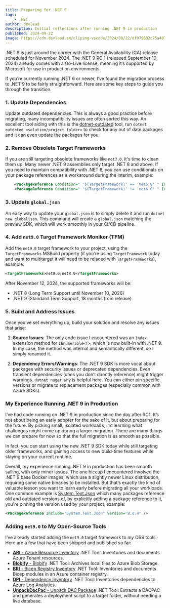 ```yaml
---
title: Preparing for .NET 9
tags:
    - .NET
author: devlead
description: Initial reflections after running .NET 9 in production
published: 2024-09-22
image: https://cdn.devlead.se/clipimg-vscode/2024/09/22/df979602c75a4074bff02d5d02fdb88e.jpg?sv=2023-01-03&st=2024-09-22T12%3A57%3A23Z&se=2035-07-29T12%3A57%3A00Z&sr=b&sp=r&sig=V0HqKU5KQUe8JuTyKzmuxyNNyyX735PAm4M6Lx%2FaXoY%3D
---
```


.NET 9 is just around the corner with the General Availability (GA) release scheduled for November 2024. The .NET 9 RC 1 (released September 10, 2024) already comes with a Go-Live license, meaning it’s supported by Microsoft for use in production environments.

If you’re currently running .NET 6 or newer, I’ve found the migration process to .NET 9 to be fairly straightforward. Here are some key steps to guide you through the transition.

### 1. Update Dependencies

Update outdated dependencies. This is always a good practice before migrating, many incompatibility issues are often sorted this way. An excellent tool aiding with this is the [dotnet-outdated](https://github.com/dotnet-outdated/dotnet-outdated) tool, run `dotnet outdated <solution/project folder>` to check for any out of date packages and it can even update the packages for you.

### 2. Remove Obsolete Target Frameworks

If you are still targeting obsolete frameworks like `net7.0`, it's time to clean them up. Many newer .NET 9 assemblies only target .NET 8 and above. If you need to maintain compatibility with .NET 6, you can use conditionals on your package references as a workaround during the interim, example:

```xml
    <PackageReference Condition=" '$(TargetFramework)' == 'net6.0' " Include="Verify.Http" Version="5.0.1" />
    <PackageReference Condition=" '$(TargetFramework)' != 'net6.0' " Include="Verify.Http" Version="6.3.0" />
```

### 3. Update `global.json`

An easy way to update your `global.json` is to simply delete it and run `dotnet new globaljson`. This command will create a `global.json` matching the preview SDK, which will work smoothly in your CI/CD pipeline.

### 4. Add `net9.0` Target Framework Moniker (TFM)

Add the `net9.0` target framework to your project, using the `TargetFrameworks` MSBuild property (if you're using `TargetFramework` today and want to multitarget it will need to be relaced with `TargetFrameworks`), example:

```xml
<TargetFrameworks>net9.0;net8.0</TargetFrameworks>
```

After November 12, 2024, the supported frameworks will be:
- .NET 8 (Long Term Support until November 10, 2026)
- .NET 9 (Standard Term Support, 18 months from release)


### 5. Build and Address Issues

Once you’ve set everything up, build your solution and resolve any issues that arise:
1. **Source Issues**: The only code issue I encountered was an `Index` extension method for `IEnumerable<T>`, which is now built-in with .NET 9. In my case, the method was internal and semantically different, so I simply renamed it.
   
2. **Dependency Errors/Warnings**: The .NET 9 SDK is more vocal about packages with security issues or deprecated dependencies. Even transient dependencies (ones you don’t directly reference) might trigger warnings. `dotnet nuget why` is helpful here. You can either pin specific versions or migrate to replacement packages (especially common with Azure SDKs).

### My Experience Running .NET 9 in Production

I’ve had code running on .NET 9 in production since the day after RC1. It’s not about being an early adopter for the sake of it, but about preparing for the future. By picking small, isolated workloads, I’m learning what challenges might come up during a larger migration. There are many things we can prepare for now so that the full migration is as smooth as possible. 

In fact, you can start using the new .NET 9 SDK today while still targeting older frameworks, and gaining access to new build-time features while staying on your current runtime.

Overall, my experience running .NET 9 in production has been smooth sailing, with only minor issues. The one hiccup I encountered involved the .NET 9 base Docker images, which use a slightly newer Linux distribution, requiring some native binaries to be installed. But that’s exactly the kind of valuable lesson you want to learn early before migrating all your workloads. One common example is [System.Text.Json](https://www.nuget.org/packages/System.Text.Json) which many packages reference old and outdated versions of, by explicitly adding a package reference to it, you're pinning the version used by your project, example:
```xml
<PackageReference Include="System.Text.Json" Version="8.0.4" />
```

### Adding `net9.0` to My Open-Source Tools

I’ve already started adding the `net9.0` target framework to my OSS tools. Here are a few that have been shipped and published so far:

- [**ARI** - Azure Resource Inventory](https://www.nuget.org/packages/ARI) .NET Tool: Inventories and documents Azure Tenant resources.
- [**Blobify** - Blobify](https://www.nuget.org/packages/Blobify) .NET Tool: Archives local files to Azure Blob Storage.
- [**BRI** - Bicep Registry Inventory](https://github.com/yourlink) .NET Tool: Inventories and documents Bicep modules in an Azure container registry.
- [**DPI** - Dependency Inventory](https://www.nuget.org/packages/DPI) .NET Tool: Inventories dependencies to Azure Log Analytics.
- [**UnpackDacPac** - Unpack DAC Package](https://www.nuget.org/packages/UnpackDacPac) .NET Tool: Extracts a DACPAC and generates a deployment script to a target folder, without needing a live database.
